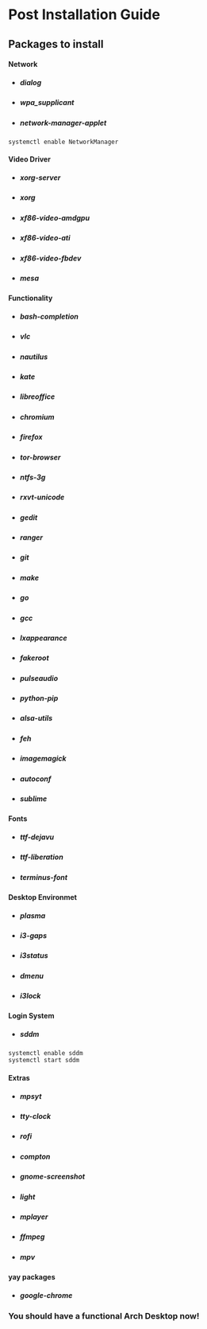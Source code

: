 # Post Installation Guide

## Packages to install

#### Network
- ##### dialog
- ##### wpa_supplicant
- ##### network-manager-applet
```
systemctl enable NetworkManager
```
#### Video Driver
- ##### xorg-server
- ##### xorg
- ##### xf86-video-amdgpu
- ##### xf86-video-ati
- ##### xf86-video-fbdev
- ##### mesa
#### Functionality
- ##### bash-completion
- ##### vlc
- ##### nautilus
- ##### kate
- ##### libreoffice
- ##### chromium
- ##### firefox
- ##### tor-browser
- ##### ntfs-3g
- ##### rxvt-unicode
- ##### gedit
- ##### ranger
- ##### git
- ##### make
- ##### go
- ##### gcc
- ##### lxappearance
- ##### fakeroot
- ##### pulseaudio
- ##### python-pip
- ##### alsa-utils
- ##### feh
- ##### imagemagick
- ##### autoconf
- ##### sublime
#### Fonts
- ##### ttf-dejavu
- ##### ttf-liberation
- ##### terminus-font
#### Desktop Environmet
- ##### plasma
- ##### i3-gaps
- ##### i3status
- ##### dmenu
- ##### i3lock
#### Login System
- ##### sddm
```
systemctl enable sddm
systemctl start sddm
```
#### Extras
- ##### mpsyt
- ##### tty-clock
- ##### rofi
- ##### compton
- ##### gnome-screenshot
- ##### light
- ##### mplayer
- ##### ffmpeg
- ##### mpv
#### yay packages
- ##### google-chrome

### You should have a functional Arch Desktop now!
